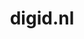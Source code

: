 ---
layout: post
title:  "digid.nl"
internal_url:  "/dutchgov/digid.nl.html"
categories: dutchgov
---